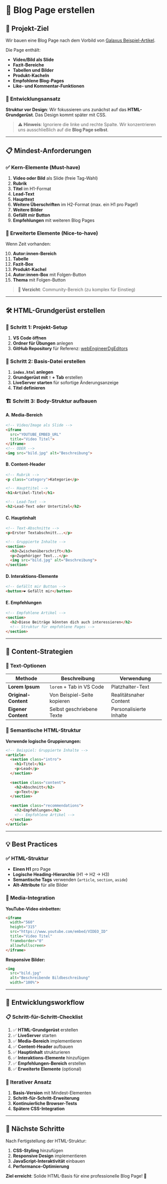 # 📄 Blog Page erstellen

## 🎯 Projekt-Ziel

Wir bauen eine Blog Page nach dem Vorbild von [Galaxus Beispiel-Artikel](https://www.galaxus.ch/de/page/endlich-weg-vom-lahmen-e-reader-dieses-tablet-macht-auf-e-ink-37832).

Die Page enthält:
- **Video/Bild als Slide**
- **Fazit-Bereiche**
- **Tabellen und Bilder**
- **Produkt-Kacheln**
- **Empfohlene Blog-Pages**
- **Like- und Kommentar-Funktionen**

### 🎯 Entwicklungsansatz

**Struktur vor Design**: Wir fokussieren uns zunächst auf das **HTML-Grundgerüst**. Das Design kommt später mit CSS.

> ⚠️ **Hinweis**: Ignoriere die linke und rechte Spalte. Wir konzentrieren uns ausschließlich auf die **Blog Page selbst**.

---

## 📋 Mindest-Anforderungen

### ✅ Kern-Elemente (Must-have)

1. **Video oder Bild** als Slide (freie Tag-Wahl)
2. **Rubrik** 
3. **Titel** im H1-Format
4. **Lead-Text**
5. **Haupttext**
6. **Weitere Überschriften** im H2-Format (max. ein H1 pro Page!)
7. **Weitere Bilder**
8. **Gefällt mir Button**
9. **Empfehlungen** mit weiteren Blog Pages

### 🌟 Erweiterte Elemente (Nice-to-have)

Wenn Zeit vorhanden:

10. **Autor:innen-Bereich**
11. **Tabelle**
12. **Fazit-Box**
13. **Produkt-Kachel**
14. **Autor:innen-Box** mit Folgen-Button
15. **Thema** mit Folgen-Button

> 🚫 **Verzicht**: Community-Bereich (zu komplex für Einstieg)

---

## 🛠️ HTML-Grundgerüst erstellen

### 📁 Schritt 1: Projekt-Setup

1. **VS Code öffnen**
2. **Ordner für Übungen** anlegen
3. **GitHub Repository** für Referenz: [webEngineerDgEditors](https://github.com/rekoch/webEngineerDgEditors)

### 📄 Schritt 2: Basis-Datei erstellen

1. **`index.html` anlegen**
2. **Grundgerüst mit `!` + Tab** erstellen
3. **LiveServer starten** für sofortige Änderungsanzeige
4. **Titel definieren**

### 🏗️ Schritt 3: Body-Struktur aufbauen

#### **A. Media-Bereich**
```html
<!-- Video/Image als Slide -->
<iframe 
  src="YOUTUBE_EMBED_URL" 
  title="Video Titel">
</iframe>
<!-- ODER -->
<img src="bild.jpg" alt="Beschreibung">
```

#### **B. Content-Header**
```html
<!-- Rubrik -->
<p class="category">Kategorie</p>

<!-- Haupttitel -->
<h1>Artikel-Titel</h1>

<!-- Lead-Text -->
<h2>Lead-Text oder Untertitel</h2>
```

#### **C. Hauptinhalt**
```html
<!-- Text-Abschnitte -->
<p>Erster Textabschnitt...</p>

<!-- Gruppierte Inhalte -->
<section>
  <h3>Zwischenüberschrift</h3>
  <p>Zugehöriger Text...</p>
  <img src="bild.jpg" alt="Beschreibung">
</section>
```

#### **D. Interaktions-Elemente**
```html
<!-- Gefällt mir Button -->
<button>❤️ Gefällt mir</button>
```

#### **E. Empfehlungen**
```html
<!-- Empfohlene Artikel -->
<section>
  <h2>Diese Beiträge könnten dich auch interessieren</h2>
  <!-- Struktur für empfohlene Pages -->
</section>
```

---

## 📝 Content-Strategien

### 📖 Text-Optionen

| Methode | Beschreibung | Verwendung |
|---------|--------------|------------|
| **Lorem Ipsum** | `lorem` + Tab in VS Code | Platzhalter-Text |
| **Original-Content** | Von Beispiel-Seite kopieren | Realitätsnaher Content |
| **Eigener Content** | Selbst geschriebene Texte | Personalisierte Inhalte |

### 🎨 Semantische HTML-Struktur

**Verwende logische Gruppierungen:**

```html
<!-- Beispiel: Gruppierte Inhalte -->
<article>
  <section class="intro">
    <h1>Titel</h1>
    <p>Lead</p>
  </section>
  
  <section class="content">
    <h2>Abschnitt</h2>
    <p>Text</p>
  </section>
  
  <section class="recommendations">
    <h2>Empfehlungen</h2>
    <!-- Empfohlene Artikel -->
  </section>
</article>
```

---

## 💡 Best Practices

### ✅ HTML-Struktur

- **Einen H1** pro Page
- **Logische Heading-Hierarchie** (H1 → H2 → H3)
- **Semantische Tags** verwenden (`article`, `section`, `aside`)
- **Alt-Attribute** für alle Bilder

### 🔗 Media-Integration

**YouTube-Video einbetten:**
```html
<iframe 
  width="560" 
  height="315" 
  src="https://www.youtube.com/embed/VIDEO_ID" 
  title="Video Titel"
  frameborder="0" 
  allowfullscreen>
</iframe>
```

**Responsive Bilder:**
```html
<img 
  src="bild.jpg" 
  alt="Beschreibende Bildbeschreibung"
  width="100%">
```

---

## 🎯 Entwicklungsworkflow

### 📋 Schritt-für-Schritt-Checklist

1. ✅ **HTML-Grundgerüst** erstellen
2. ✅ **LiveServer** starten
3. ✅ **Media-Bereich** implementieren
4. ✅ **Content-Header** aufbauen
5. ✅ **Hauptinhalt** strukturieren
6. ✅ **Interaktions-Elemente** hinzufügen
7. ✅ **Empfehlungen-Bereich** erstellen
8. ✅ **Erweiterte Elemente** (optional)

### 🔄 Iterativer Ansatz

1. **Basis-Version** mit Mindest-Elementen
2. **Schritt-für-Schritt-Erweiterung**
3. **Kontinuierliche Browser-Tests**
4. **Spätere CSS-Integration**

---

## 🚀 Nächste Schritte

Nach Fertigstellung der HTML-Struktur:

1. **CSS-Styling** hinzufügen
2. **Responsive Design** implementieren 
3. **JavaScript-Interaktivität** einbauen
4. **Performance-Optimierung**

**Ziel erreicht**: Solide HTML-Basis für eine professionelle Blog Page! 🎉
